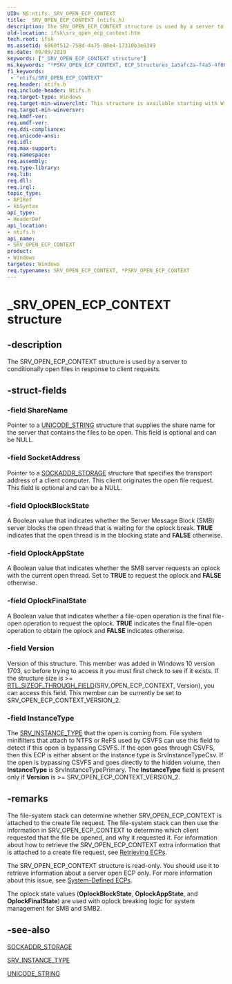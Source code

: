 ```yaml
---
UID: NS:ntifs._SRV_OPEN_ECP_CONTEXT
title: _SRV_OPEN_ECP_CONTEXT (ntifs.h)
description: The SRV_OPEN_ECP_CONTEXT structure is used by a server to conditionally open files in response to client requests.
old-location: ifsk\srv_open_ecp_context.htm
tech.root: ifsk
ms.assetid: 6860f512-758d-4a75-88e4-17310b3e6349
ms.date: 09/09/2019
keywords: ["_SRV_OPEN_ECP_CONTEXT structure"]
ms.keywords: "*PSRV_OPEN_ECP_CONTEXT, ECP_Structures_1a5afc2a-f4a5-4f86-ac30-2e206778acc0.xml, PSRV_OPEN_ECP_CONTEXT, PSRV_OPEN_ECP_CONTEXT structure pointer [Installable File System Drivers], SRV_OPEN_ECP_CONTEXT, SRV_OPEN_ECP_CONTEXT structure [Installable File System Drivers], _SRV_OPEN_ECP_CONTEXT, ifsk.srv_open_ecp_context, ntifs/PSRV_OPEN_ECP_CONTEXT, ntifs/SRV_OPEN_ECP_CONTEXT"
f1_keywords:
 - "ntifs/SRV_OPEN_ECP_CONTEXT"
req.header: ntifs.h
req.include-header: Ntifs.h
req.target-type: Windows
req.target-min-winverclnt: This structure is available starting with Windows 7.
req.target-min-winversvr: 
req.kmdf-ver: 
req.umdf-ver: 
req.ddi-compliance: 
req.unicode-ansi: 
req.idl: 
req.max-support: 
req.namespace: 
req.assembly: 
req.type-library: 
req.lib: 
req.dll: 
req.irql: 
topic_type:
- APIRef
- kbSyntax
api_type:
- HeaderDef
api_location:
- ntifs.h
api_name:
- SRV_OPEN_ECP_CONTEXT
product:
- Windows
targetos: Windows
req.typenames: SRV_OPEN_ECP_CONTEXT, *PSRV_OPEN_ECP_CONTEXT
---
```


# _SRV_OPEN_ECP_CONTEXT structure

## -description

The SRV_OPEN_ECP_CONTEXT structure is used by a server to conditionally open files in response to client requests.

## -struct-fields

### -field ShareName

Pointer to a [UNICODE_STRING](https://docs.microsoft.com/windows/desktop/api/ntdef/ns-ntdef-_unicode_string) structure that supplies the share name for the server that contains the files to be open. This field is optional and can be NULL.

### -field SocketAddress

Pointer to a [SOCKADDR_STORAGE](https://docs.microsoft.com/windows/win32/api/ws2def/ns-ws2def-sockaddr_storage_lh) structure that specifies the transport address of a client computer. This client originates the open file request. This field is optional and can be a NULL.

### -field OplockBlockState

A Boolean value that indicates whether the Server Message Block (SMB) server blocks the open thread that is waiting for the oplock break. **TRUE** indicates that the open thread is in the blocking state and **FALSE** otherwise.

### -field OplockAppState

A Boolean value that indicates whether the SMB server requests an oplock with the current open thread. Set to **TRUE** to request the oplock and **FALSE** otherwise.

### -field OplockFinalState

A Boolean value that indicates whether a file-open operation is the final file-open operation to request the oplock. **TRUE** indicates the final file-open operation to obtain the oplock and **FALSE** indicates otherwise.

### -field Version

Version of this structure. This member was added in Windows 10 version 1703, so before trying to access it you must first check to see if it exists. If the structure size is >= [RTL_SIZEOF_THROUGH_FIELD](https://docs.microsoft.com/windows-hardware/drivers/debugger/c---numbers-and-operators)(SRV_OPEN_ECP_CONTEXT, Version), you can access this field. This member can be currently be set to SRV_OPEN_ECP_CONTEXT_VERSION_2.

### -field InstanceType

The [SRV_INSTANCE_TYPE](ne-ntifs-srv_instance_type.md) that the open is coming from. File system minifilters that attach to NTFS or ReFS used by CSVFS can use this field to detect if this open is bypassing CSVFS. If the open goes through CSVFS, then this ECP is either absent or the instance type is SrvInstanceTypeCsv. If the open is bypassing CSVFS and goes directly to the hidden volume, then **InstanceType** is SrvInstanceTypePrimary. The **InstanceType** field is present only if **Version** is >= SRV_OPEN_ECP_CONTEXT_VERSION_2.

## -remarks

The file-system stack can determine whether SRV_OPEN_ECP_CONTEXT is attached to the create file request. The file-system stack can then use the information in SRV_OPEN_ECP_CONTEXT to determine which client requested that the file be opened, and why it requested it. For information about how to retrieve the SRV_OPEN_ECP_CONTEXT extra information that is attached to a create file request, see [Retrieving ECPs](https://docs.microsoft.com/windows-hardware/drivers/ifs/using-ecps-to-process-irp-mj-create-operations-in-a-file-system-filter).

The SRV_OPEN_ECP_CONTEXT structure is read-only. You should use it to retrieve information about a server open ECP only. For more information about this issue, see [System-Defined ECPs](https://docs.microsoft.com/windows-hardware/drivers/ifs/system-defined-ecps).

The oplock state values (**OplockBlockState**, **OplockAppState**, and **OplockFinalState**) are used with oplock breaking logic for system management for SMB and SMB2.

## -see-also

[SOCKADDR_STORAGE](https://docs.microsoft.com/windows/win32/api/ws2def/ns-ws2def-sockaddr_storage_lh)

[SRV_INSTANCE_TYPE](ne-ntifs-srv_instance_type.md)

[UNICODE_STRING](https://docs.microsoft.com/windows/desktop/api/ntdef/ns-ntdef-_unicode_string)
